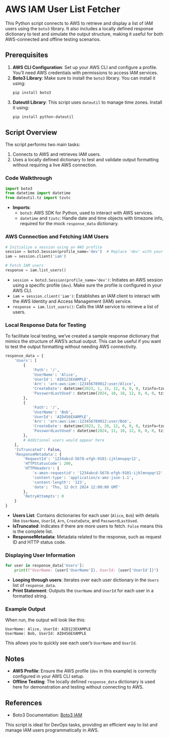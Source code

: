 # AWS IAM User List Fetcher

This Python script connects to AWS to retrieve and display a list of IAM users using the `boto3` library. It also includes a locally defined response dictionary to test and simulate the output structure, making it useful for both AWS-connected and offline testing scenarios.

## Prerequisites

1. **AWS CLI Configuration**: Set up your AWS CLI and configure a profile. You’ll need AWS credentials with permissions to access IAM services.
2. **Boto3 Library**: Make sure to install the `boto3` library. You can install it using:
   ```bash
   pip install boto3
   ```
3. **Dateutil Library**: This script uses `dateutil` to manage time zones. Install it using:
   ```bash
   pip install python-dateutil
   ```

## Script Overview

The script performs two main tasks:
1. Connects to AWS and retrieves IAM users.
2. Uses a locally defined dictionary to test and validate output formatting without requiring a live AWS connection.

### Code Walkthrough

```python
import boto3
from datetime import datetime
from dateutil.tz import tzutc
```

- **Imports**:
  - `boto3`: AWS SDK for Python, used to interact with AWS services.
  - `datetime` and `tzutc`: Handle date and time objects with timezone info, required for the mock `response_data` dictionary.

### AWS Connection and Fetching IAM Users

```python
# Initialize a session using an AWS profile
session = boto3.Session(profile_name='dev')  # Replace 'dev' with your AWS profile name
iam = session.client('iam')

# Fetch IAM users
response = iam.list_users()
```

- `session = boto3.Session(profile_name='dev')`: Initiates an AWS session using a specific profile (`dev`). Make sure the profile is configured in your AWS CLI.
- `iam = session.client('iam')`: Establishes an IAM client to interact with the AWS Identity and Access Management (IAM) service.
- `response = iam.list_users()`: Calls the IAM service to retrieve a list of users.

### Local Response Data for Testing

To facilitate local testing, we’ve created a sample response dictionary that mimics the structure of AWS’s actual output. This can be useful if you want to test the output formatting without needing AWS connectivity.

```python
response_data = {
    'Users': [
        {
            'Path': '/',
            'UserName': 'Alice',
            'UserId': 'AID123EXAMPLE',
            'Arn': 'arn:aws:iam::123456789012:user/Alice',
            'CreateDate': datetime(2023, 1, 15, 12, 0, 0, 0, tzinfo=tzutc()),
            'PasswordLastUsed': datetime(2024, 10, 18, 12, 0, 0, 0, tzinfo=tzutc())
        },
        {
            'Path': '/',
            'UserName': 'Bob',
            'UserId': 'AID456EXAMPLE',
            'Arn': 'arn:aws:iam::123456789012:user/Bob',
            'CreateDate': datetime(2023, 2, 20, 12, 0, 0, 0, tzinfo=tzutc()),
            'PasswordLastUsed': datetime(2024, 11, 10, 12, 0, 0, 0, tzinfo=tzutc())
        },
        # Additional users would appear here
    ],
    'IsTruncated': False,
    'ResponseMetadata': {
        'RequestId': '1234abcd-5678-efgh-9101-ijklmnopqr12',
        'HTTPStatusCode': 200,
        'HTTPHeaders': {
            'x-amzn-requestid': '1234abcd-5678-efgh-9101-ijklmnopqr12',
            'content-type': 'application/x-amz-json-1.1',
            'content-length': '123',
            'date': 'Thu, 12 Oct 2024 12:00:00 GMT'
        },
        'RetryAttempts': 0
    }
}
```

- **Users List**: Contains dictionaries for each user (`Alice`, `Bob`) with details like `UserName`, `UserId`, `Arn`, `CreateDate`, and `PasswordLastUsed`.
- **IsTruncated**: Indicates if there are more users to fetch. `False` means this is the complete list.
- **ResponseMetadata**: Metadata related to the response, such as request ID and HTTP status code.

### Displaying User Information

```python
for user in response_data['Users']:
    print(f"UserName: {user['UserName']}, UserId: {user['UserId']}")
```

- **Looping through users**: Iterates over each user dictionary in the `Users` list of `response_data`.
- **Print Statement**: Outputs the `UserName` and `UserId` for each user in a formatted string.

### Example Output

When run, the output will look like this:

```
UserName: Alice, UserId: AID123EXAMPLE
UserName: Bob, UserId: AID456EXAMPLE
```

This allows you to quickly see each user’s `UserName` and `UserId`.

## Notes

- **AWS Profile**: Ensure the AWS profile (`dev` in this example) is correctly configured in your AWS CLI setup.
- **Offline Testing**: The locally defined `response_data` dictionary is used here for demonstration and testing without connecting to AWS.

## References

- Boto3 Documentation: [Boto3 IAM](https://boto3.amazonaws.com/v1/documentation/api/latest/reference/services/iam.html)

This script is ideal for DevOps tasks, providing an efficient way to list and manage IAM users programmatically in AWS.